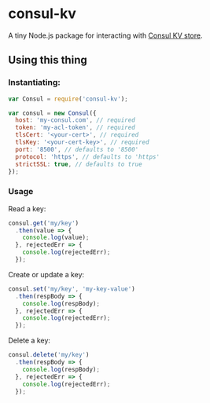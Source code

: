 # consul-kv

A tiny Node.js package for interacting with [Consul KV store](https://www.consul.io/api/kv.html).

## Using this thing

### Instantiating:

```javascript
var Consul = require('consul-kv');

var consul = new Consul({
  host: 'my-consul.com', // required
  token: 'my-acl-token', // required
  tlsCert: '<your-cert>', // required
  tlsKey: '<your-cert-key>', // required
  port: '8500', // defaults to '8500'
  protocol: 'https', // defaults to 'https'
  strictSSL: true, // defaults to true
});
```

### Usage

Read a key:

```javascript
consul.get('my/key')
  .then(value => {
    console.log(value);
  }, rejectedErr => {
    console.log(rejectedErr);
  });
```

Create or update a key:

```javascript
consul.set('my/key', 'my-key-value')
  .then(respBody => {
    console.log(respBody);
  }, rejectedErr => {
    console.log(rejectedErr);
  });
```

Delete a key:

```javascript
consul.delete('my/key')
  .then(respBody => {
    console.log(respBody);
  }, rejectedErr => {
    console.log(rejectedErr);
  });
```
